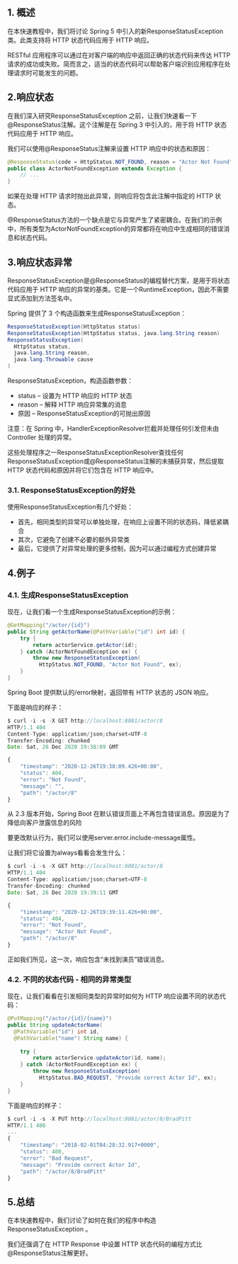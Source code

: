 ## 1. 概述

在本快速教程中，我们将讨论 Spring 5 中引入的新ResponseStatusException类。此类支持将 HTTP 状态代码应用于 HTTP 响应。

RESTful 应用程序可以通过在对客户端的响应中返回正确的状态代码来传达 HTTP 请求的成功或失败。简而言之，适当的状态代码可以帮助客户端识别应用程序在处理请求时可能发生的问题。

## 2.响应状态

在我们深入研究ResponseStatusException 之前，让我们快速看一下@ResponseStatus注解。这个注解是在 Spring 3 中引入的，用于将 HTTP 状态代码应用于 HTTP 响应。

我们可以使用@ResponseStatus注解来设置 HTTP 响应中的状态和原因：

```java
@ResponseStatus(code = HttpStatus.NOT_FOUND, reason = "Actor Not Found")
public class ActorNotFoundException extends Exception {
    // ...
}
```

如果在处理 HTTP 请求时抛出此异常，则响应将包含此注解中指定的 HTTP 状态。

@ResponseStatus方法的一个缺点是它与异常产生了紧密耦合。在我们的示例中，所有类型为ActorNotFoundException的异常都将在响应中生成相同的错误消息和状态代码。

## 3.响应状态异常

ResponseStatusException是@ResponseStatus的编程替代方案，是用于将状态代码应用于 HTTP 响应的异常的基类。它是一个RuntimeException，因此不需要显式添加到方法签名中。

Spring 提供了 3 个构造函数来生成ResponseStatusException：

```java
ResponseStatusException(HttpStatus status)
ResponseStatusException(HttpStatus status, java.lang.String reason)
ResponseStatusException(
  HttpStatus status, 
  java.lang.String reason, 
  java.lang.Throwable cause
)
```

ResponseStatusException，构造函数参数：

-   status – 设置为 HTTP 响应的 HTTP 状态
-   reason – 解释 HTTP 响应异常集的消息
-   原因 – ResponseStatusException的可抛出原因

注意：在 Spring 中，HandlerExceptionResolver拦截并处理任何引发但未由 Controller 处理的异常。

这些处理程序之一ResponseStatusExceptionResolver查找任何ResponseStatusException或@ResponseStatus注解的未捕获异常，然后提取 HTTP 状态代码和原因并将它们包含在 HTTP 响应中。

### 3.1. ResponseStatusException的好处

使用ResponseStatusException有几个好处：

-   首先，相同类型的异常可以单独处理，在响应上设置不同的状态码，降低紧耦合
-   其次，它避免了创建不必要的额外异常类
-   最后，它提供了对异常处理的更多控制，因为可以通过编程方式创建异常

## 4.例子

### 4.1. 生成ResponseStatusException

现在，让我们看一个生成ResponseStatusException的示例：

```java
@GetMapping("/actor/{id}")
public String getActorName(@PathVariable("id") int id) {
    try {
        return actorService.getActor(id);
    } catch (ActorNotFoundException ex) {
        throw new ResponseStatusException(
          HttpStatus.NOT_FOUND, "Actor Not Found", ex);
    }
}
```

Spring Boot 提供默认的/error映射，返回带有 HTTP 状态的 JSON 响应。

下面是响应的样子：

```javascript
$ curl -i -s -X GET http://localhost:8081/actor/8
HTTP/1.1 404
Content-Type: application/json;charset=UTF-8
Transfer-Encoding: chunked
Date: Sat, 26 Dec 2020 19:38:09 GMT

{
    "timestamp": "2020-12-26T19:38:09.426+00:00",
    "status": 404,
    "error": "Not Found",
    "message": "",
    "path": "/actor/8"
}
```

从 2.3 版本开始，Spring Boot 在默认错误页面上不再包含错误消息。原因是为了降低向客户泄露信息的风险


要更改默认行为，我们可以使用server.error.include-message属性。

让我们将它设置为always看看会发生什么：

```javascript
$ curl -i -s -X GET http://localhost:8081/actor/8
HTTP/1.1 404
Content-Type: application/json;charset=UTF-8
Transfer-Encoding: chunked
Date: Sat, 26 Dec 2020 19:39:11 GMT

{
    "timestamp": "2020-12-26T19:39:11.426+00:00",
    "status": 404,
    "error": "Not Found",
    "message": "Actor Not Found",
    "path": "/actor/8"
}
```

正如我们所见，这一次，响应包含“未找到演员”错误消息。

### 4.2. 不同的状态代码 - 相同的异常类型

现在，让我们看看在引发相同类型的异常时如何为 HTTP 响应设置不同的状态代码：

```java
@PutMapping("/actor/{id}/{name}")
public String updateActorName(
  @PathVariable("id") int id, 
  @PathVariable("name") String name) {
 
    try {
        return actorService.updateActor(id, name);
    } catch (ActorNotFoundException ex) {
        throw new ResponseStatusException(
          HttpStatus.BAD_REQUEST, "Provide correct Actor Id", ex);
    }
}
```

下面是响应的样子：

```javascript
$ curl -i -s -X PUT http://localhost:8081/actor/8/BradPitt
HTTP/1.1 400
...
{
    "timestamp": "2018-02-01T04:28:32.917+0000",
    "status": 400,
    "error": "Bad Request",
    "message": "Provide correct Actor Id",
    "path": "/actor/8/BradPitt"
}
```

## 5.总结

在本快速教程中，我们讨论了如何在我们的程序中构造ResponseStatusException 。

我们还强调了在 HTTP Response 中设置 HTTP 状态代码的编程方式比@ResponseStatus注解更好。